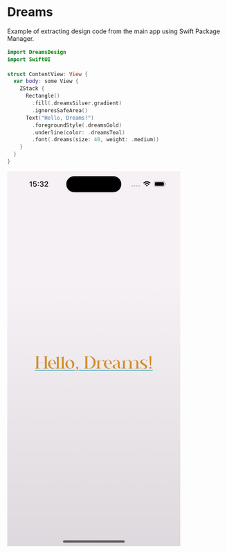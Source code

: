 # Dreams

Example of extracting design code from the main app using Swift Package Manager.  

```swift
import DreamsDesign
import SwiftUI

struct ContentView: View {
  var body: some View {
    ZStack {
      Rectangle()
        .fill(.dreamsSilver.gradient)
        .ignoresSafeArea()
      Text("Hello, Dreams!")
        .foregroundStyle(.dreamsGold)
        .underline(color: .dreamsTeal)
        .font(.dreams(size: 40, weight: .medium))
    }
  }
}
```

![Screenshot](screenshot.png)
